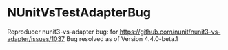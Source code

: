 # NUnitVsTestAdapterBug

Reproducer nunit3-vs-adapter bug: for https://github.com/nunit/nunit3-vs-adapter/issues/1037
Bug resolved as of Version 4.4.0-beta.1
